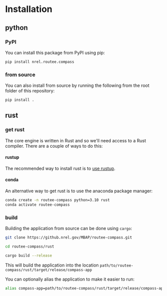 # Installation

## python

### PyPI

You can install this package from PyPI using pip:

```bash
pip install nrel.routee.compass
```

### from source

You can also install from source by running the following from the root folder of this repository:

```bash
pip install .
```

## rust

### get rust

The core engine is written in Rust and so we'll need access to a Rust compiler.
There are a couple of ways to do this:

#### rustup

The recommended way to install rust is to [use rustup](https://www.rust-lang.org/tools/install).

#### conda

An alternative way to get rust is to use the anaconda package manager:

```bash
conda create -n routee-compass python=3.10 rust
conda activate routee-compass
```

### build

Building the application from source can be done using `cargo`:

```bash
git clone https://github.nrel.gov/MBAP/routee-compass.git

cd routee-compass/rust

cargo build --release
```

This will build the application into the location `path/to/routee-compass/rust/target/release/compass-app`

You can optionally alias the application to make it easier to run:

```bash
alias compass-app=path/to/routee-compass/rust/target/release/compass-app
```
